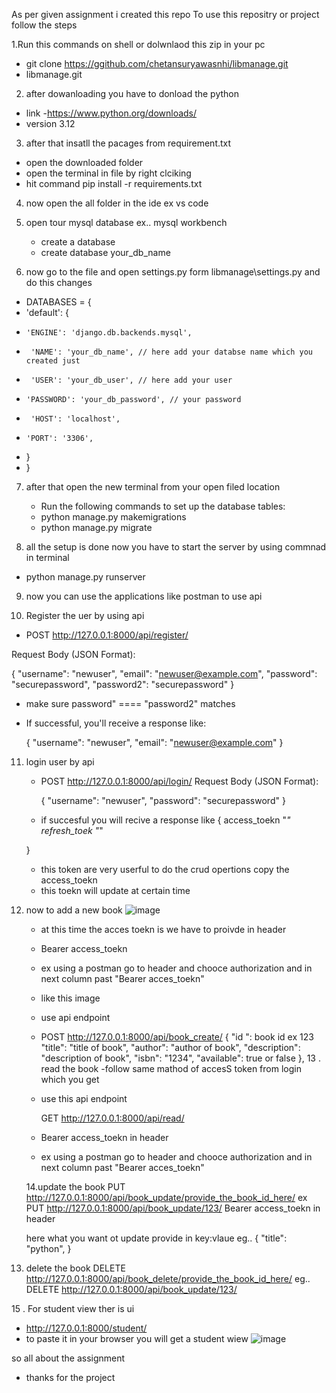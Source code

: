 As per given assignment i created this repo
To use this repositry or project follow the steps

1.Run this commands on shell or dolwnlaod this zip in your pc
  - git clone https://ggithub.com/chetansuryawasnhi/libmanage.git
  - libmanage.git
2. after dowanloading you have to donload the python
  - link -https://www.python.org/downloads/
  - version 3.12
3. after that insatll the pacages from requirement.txt
  - open the downloaded folder 
  - open the terminal in file by right clciking 
  - hit command pip install -r requirements.txt
4. now open the all folder in the ide ex vs code

5. open tour mysql database ex.. mysql workbench
   - create a database
   - create database your_db_name
  
6. now go to the file and open settings.py form
 libmanage\settings.py
    and do this changes
  - DATABASES = {
  -  'default': {
  -     'ENGINE': 'django.db.backends.mysql',
  -      'NAME': 'your_db_name', // here add your databse name which you created just
  -      'USER': 'your_db_user', // here add your user
  -     'PASSWORD': 'your_db_password', // your password
  -      'HOST': 'localhost',
  -     'PORT': '3306',
  -    }
  - }

7. after that open the new terminal from your open filed location
   - Run the following commands to set up the database tables:
   - python manage.py makemigrations
   - python manage.py migrate

8. all the setup is done now you have to start the server by using commnad in terminal
  - python manage.py runserver

9. now you can use the applications like postman to use api

10. Register the uer by using api

 - POST http://127.0.0.1:8000/api/register/

  Request Body (JSON Format):
  
  {
      "username": "newuser",
      "email": "newuser@example.com",
      "password": "securepassword",
      "password2": "securepassword"
  }

 - make sure password" ==== "password2" matches

 - If successful, you'll receive a response like:

    {
        "username": "newuser",
        "email": "newuser@example.com"
    }


11. login user by api
    - POST http://127.0.0.1:8000/api/login/
        Request Body (JSON Format):
      
      {
          "username": "newuser",
          "password": "securepassword"
      }

    - if succesful you will recive a response like
     {
    access_toekn "_"
    refresh_toek "_"

     }

    - this token are very userful to do the crud opertions copy the access_toekn
    - this toekn will update at certain time
  
  12. now to add a new book
      ![image](https://github.com/user-attachments/assets/a4ebf533-9b3a-448e-9ef9-e1d948295ff8)

      - at this time the acces toekn is we have to proivde in header
      - Bearer access_toekn
      - ex using a postman go to header and chooce authorization and in next column past "Bearer acces_toekn"
      - like this image

    


  
      - use api endpoint
      - POST http://127.0.0.1:8000/api/book_create/
     {
         "id ": book id ex 123
        "title": "title of book",
        "author": "author of book",
        "description": "description of book",
        "isbn": "1234",
        "available": true or false
    },
13 .  read the book 
       -follow same mathod of accesS token from login which you get
       - use this api endpoint
      
         GET  http://127.0.0.1:8000/api/read/
      
        - Bearer access_toekn in header 
        - ex using a postman go to header and chooce authorization and in next column past "Bearer acces_toekn"
      
      
      14.update the book
      PUT  http://127.0.0.1:8000/api/book_update/provide_the_book_id_here/
      ex PUT http://127.0.0.1:8000/api/book_update/123/
      Bearer access_toekn in header 
      
      here what you want ot update provide in key:vlaue
      eg..
      {
       "title": "python",
      }

14. delete the book 
    DELETE  http://127.0.0.1:8000/api/book_delete/provide_the_book_id_here/
    eg.. DELETE http://127.0.0.1:8000/api/book_update/123/

15 . For student view ther is ui

- http://127.0.0.1:8000/student/
- to paste it in your browser you will get a student wiew
  ![image](https://github.com/user-attachments/assets/05e43036-b339-4d16-8bf6-6051b991f14d)


so all about the assignment
- thanks for the project 


